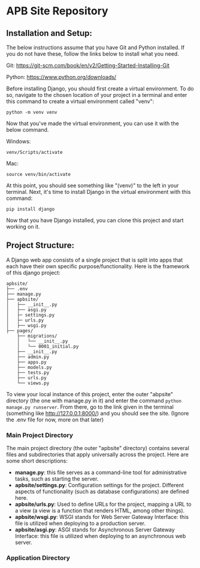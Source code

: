 # APB Site Repository

## Installation and Setup:

The below instructions assume that you have Git and Python installed. If you do not have these, follow the links below to install what you need. 

Git: https://git-scm.com/book/en/v2/Getting-Started-Installing-Git

Python: https://www.python.org/downloads/


Before installing Django, you should first create a virtual environment. To do so, navigate to the chosen location of your project in a terminal and enter this command to create a virtual environment called "venv":

```
python -m venv venv
```

Now that you've made the virtual environment, you can use it with the below command. 

Windows:
```
venv/Scripts/activate
```

Mac:
```
source venv/bin/activate
```

At this point, you should see something like "(venv)" to the left in your terminal. Next, it's time to install Django in the virtual environment with this command:

```
pip install django
```

Now that you have Django installed, you can clone this project and start working on it.

## Project Structure:

A Django web app consists of a single project that is split into apps that each have their own specific purpose/functionality. Here is the framework of this django project:

```
apbsite/
├── .env
├── manage.py
├── apbsite/
│   ├── __init__.py
│   ├── asgi.py
│   ├─ settings.py
│   ├─ urls.py
│   ├── wsgi.py
├── pages/
    ├── migrations/
    │   └── __init__.py
    │   └── 0001_initial.py
    ├── __init__.py
    ├── admin.py
    ├── apps.py
    ├── models.py
    ├── tests.py
    ├── urls.py
    └── views.py
```

To view your local instance of this project, enter the outer "abpsite" directory (the one with manage.py in it) and enter the command ```python manage.py runserver```. From there, go to the link given in the terminal (something like http://127.0.0.1:8000/) and you should see the site. (Ignore the .env file for now, more on that later)

### Main Project Directory

The main project directory (the outer "apbsite" directory) contains several files and subdirectories that apply universally across the project. Here are some short descriptions:

- **manage.py**: this file serves as a command-line tool for administrative tasks, such as starting the server.
- **apbsite/settings.py**: Configuration settings for the project. Different aspects of functionality (such as database configurations) are defined here.
- **apbsite/urls.py**: Used to define URLs for the project, mapping a URL to a view (a view is a function that renders HTML, among other things).
- **apbsite/wsgi.py**: WSGI stands for Web Server Gateway Interface: this file is utilized when deploying to a production server.
- **apbsite/asgi.py**: ASGI stands for Asynchronous Server Gateway Interface: this file is utilized when deploying to an asynchronous web server.

### Application Directory



